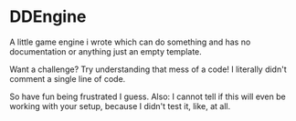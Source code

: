 # DDEngine
A little game engine i wrote which can do something and has no documentation or anything just an empty template.

Want a challenge?
Try understanding that mess of a code!
I literally didn't comment a single line of code.

So have fun being frustrated I guess.
Also: I cannot tell if this will even be working with your setup, because I didn't test it, like, at all.
